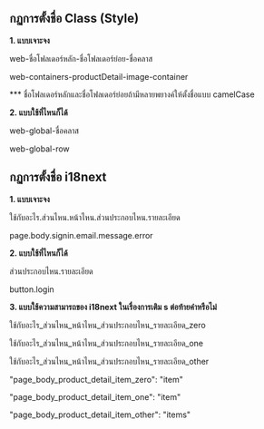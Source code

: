 <h2>กฏการตั้งชื่อ Class (Style)</h2>

<p><strong>1. แบบเจาะจง</strong></p>
<p>web-ชื่อโฟลเดอร์หลัก-ชื่อโฟลเดอร์ย่อย-ชื่อคลาส</p>
<p>web-containers-productDetail-image-container</p>
<p>*** ชื่อโฟลเดอร์หลักและชื่อโฟลเดอร์ย่อยถ้ามีหลายพยางค์ให้ตั้งชื่อแบบ camelCase</p>

<p><strong>2. แบบใช้ที่ไหนก็ได้</strong></p>
<p>web-global-ชื่อคลาส</p>
<p>web-global-row</p>

<h2>กฏการตั้งชื่อ i18next</h2>

<p><strong>1. แบบเจาะจง</strong></p>
<p>ใช้กับอะไร.ส่วนไหน.หน้าไหน.ส่วนประกอบไหน.รายละเอียด</p>
<p>page.body.signin.email.message.error</p>

<p><strong>2. แบบใช้ที่ไหนก็ได้</strong></p>
<p>ส่วนประกอบไหน.รายละเอียด</p>
<p>button.login</p>

<p><strong>3. แบบใช้ความสามารถของ i18next ในเรื่องการเติม s ต่อท้ายคำหรือไม่</strong></p>
<p>ใช้กับอะไร_ส่วนไหน_หน้าไหน_ส่วนประกอบไหน_รายละเอียด_zero</p>
<p>ใช้กับอะไร_ส่วนไหน_หน้าไหน_ส่วนประกอบไหน_รายละเอียด_one</p>
<p>ใช้กับอะไร_ส่วนไหน_หน้าไหน_ส่วนประกอบไหน_รายละเอียด_other</p>
<p>"page_body_product_detail_item_zero": "item"</p>
<p>"page_body_product_detail_item_one": "item"</p>
<p>"page_body_product_detail_item_other": "items"</p>

